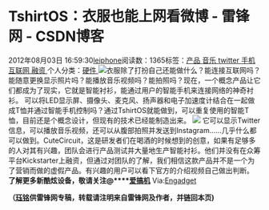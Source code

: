 
# TshirtOS：衣服也能上网看微博 - 雷锋网 - CSDN博客


2012年08月03日 16:59:30[leiphone](https://me.csdn.net/leiphone)阅读数：1365标签：[产品																](https://so.csdn.net/so/search/s.do?q=产品&t=blog)[音乐																](https://so.csdn.net/so/search/s.do?q=音乐&t=blog)[twitter																](https://so.csdn.net/so/search/s.do?q=twitter&t=blog)[手机																](https://so.csdn.net/so/search/s.do?q=手机&t=blog)[互联网																](https://so.csdn.net/so/search/s.do?q=互联网&t=blog)[融资																](https://so.csdn.net/so/search/s.do?q=融资&t=blog)[
							](https://so.csdn.net/so/search/s.do?q=互联网&t=blog)[
																					](https://so.csdn.net/so/search/s.do?q=手机&t=blog)个人分类：[硬件																](https://blog.csdn.net/leiphone/article/category/877730)
[
																								](https://so.csdn.net/so/search/s.do?q=手机&t=blog)
[
				](https://so.csdn.net/so/search/s.do?q=twitter&t=blog)
[
			](https://so.csdn.net/so/search/s.do?q=twitter&t=blog)
[
		](https://so.csdn.net/so/search/s.do?q=音乐&t=blog)
[
	](https://so.csdn.net/so/search/s.do?q=产品&t=blog)
![](http://www.leiphone.com/wp-content/uploads/2012/08/tshirtos.jpg)衣服除了打扮自己还能做什么？能连接互联网吗？能随意更换显示照片吗？能播放音乐视频吗？能拍照吗？现在，一个概念产品让它们都成为了现实，它就是智能衬衫，能通过用户的智能手机来连接网络的神奇衬衫。
可以将LED显示屏、摄像头、麦克风、扬声器和电子加速度计结合在一起做成T恤并通过智能手机控制吗？通过TshirtOS就能做到，可以重复使用的智能T恤，目前还是个概念设计，但现有的技术已经能制造出来。
![](http://www.leiphone.com/wp-content/uploads/2012/08/tshirtos2.jpg)
它可以显示Twitter信息，可以播放音乐视频，还可以从腹部拍照并发送到Instagram……几乎什么都可以做到。CuteCircuit，这是研发者们在喝酒的时候想到的创意，如果有足够多的人对其有兴趣，团队会进行产品测试并大量地生产智能衬衫。他们并没有在众筹平台Kickstarter上融资，但通过对团队的了解，我们相信这款产品并不是一个为了营销而做的虚假产品。有兴趣的用户可以看下官方的介绍视频自己做出判断。
**了解更多新酷炫设备，敬请关注@****[爱搞机](http://weibo.com/u/2708473010)**
Via:[Engadget](http://www.engadget.com/2012/08/02/cutecircuit-tshirtos/)

**（****[珏铭](http://www.leiphone.com/author/%E7%8F%8F%E9%93%AD)****供****雷锋网****专稿，转载请注明来自雷锋网及作者，并链回本页)**

